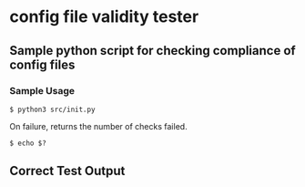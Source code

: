 # config file validity tester
## Sample python script for checking compliance of config files

### Sample Usage
`$ python3 src/init.py`

On failure, returns the number of checks failed.

`$ echo $?`

## Correct Test Output
